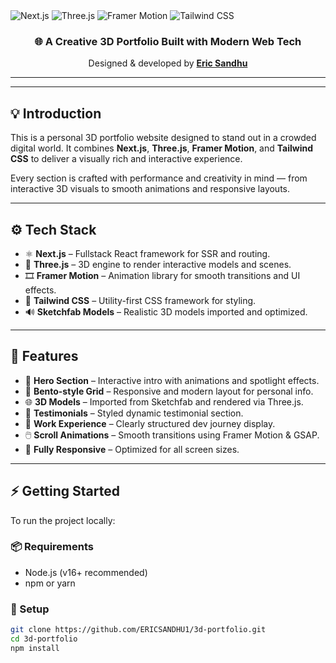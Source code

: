 
  <div>
    <img src="https://img.shields.io/badge/-Next_JS-black?style=for-the-badge&logo=nextdotjs&logoColor=white" alt="Next.js" />
    <img src="https://img.shields.io/badge/-Three_JS-black?style=for-the-badge&logo=three.js&logoColor=white" alt="Three.js" />
    <img src="https://img.shields.io/badge/-Framer_Motion-black?style=for-the-badge&logo=framer&logoColor=white" alt="Framer Motion" />
    <img src="https://img.shields.io/badge/-Tailwind_CSS-black?style=for-the-badge&logo=tailwindcss&logoColor=white" alt="Tailwind CSS" />
  </div>

  <h3 align="center">🌐 A Creative 3D Portfolio Built with Modern Web Tech</h3>

  <p align="center">
    Designed & developed by <a href="https://github.com/ERICSANDHU1" target="_blank"><strong>Eric Sandhu</strong></a>
  </p>
</div>

---
---

## 💡 Introduction

This is a personal 3D portfolio website designed to stand out in a crowded digital world. It combines **Next.js**, **Three.js**, **Framer Motion**, and **Tailwind CSS** to deliver a visually rich and interactive experience.

Every section is crafted with performance and creativity in mind — from interactive 3D visuals to smooth animations and responsive layouts.

---

## ⚙️ Tech Stack

- ⚛ **Next.js** – Fullstack React framework for SSR and routing.
- 🧱 **Three.js** – 3D engine to render interactive models and scenes.
- 🎞 **Framer Motion** – Animation library for smooth transitions and UI effects.
- 🎨 **Tailwind CSS** – Utility-first CSS framework for styling.
- 🔊 **Sketchfab Models** – Realistic 3D models imported and optimized.

---

## 🚀 Features

- 🎯 **Hero Section** – Interactive intro with animations and spotlight effects.
- 🧩 **Bento-style Grid** – Responsive and modern layout for personal info.
- 🌐 **3D Models** – Imported from Sketchfab and rendered via Three.js.
- 💬 **Testimonials** – Styled dynamic testimonial section.
- 💼 **Work Experience** – Clearly structured dev journey display.
- 🖱️ **Scroll Animations** – Smooth transitions using Framer Motion & GSAP.
- 📱 **Fully Responsive** – Optimized for all screen sizes.

---

## ⚡ Getting Started

To run the project locally:

### 📦 Requirements

- Node.js (v16+ recommended)
- npm or yarn

### 🧪 Setup

```bash
git clone https://github.com/ERICSANDHU1/3d-portfolio.git
cd 3d-portfolio
npm install
